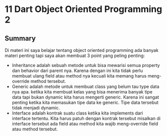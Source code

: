 # 11 Dart Object Oriented Programming 2
## Summary
Di materi ini saya belajar tentang object oriented programming ada banyak materi penting tapi saya akan membuat 3 point yang peling penting:
- Inheritance adalah sebuah metode untuk bisa mewarisi semua property dan behavior dari parent nya. Karena dengan ini kita tidak perlu membuat ulang field atau method nya kecuali kita memang harus meng-override method tersebut. 
- Generic adalah metode untuk membuat class yang belum tau type data nya apa. ketika kita membuat kelas yang bisa menerima banyak tipe data tapi bukan dynamic kita harus mengerti generic. Karena ini sangat penting ketika kita memasukan tipe data ke generic. Tipe data tersebut tidak menjadi dynamic.
- Interface adalah kontrak suatu class ketika kita implements dari interface tertentu. Kita harus patuh dengan kontrak tersebut misalkan di interface tersebut ada field atau method kita wajib meng-override field atau method tersebut.